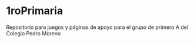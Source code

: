# 1roPrimaria
Repositorio para juegos y páginas de apoyo para el grupo de primero A del Colegio Pedro Moreno
